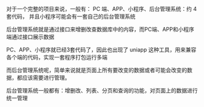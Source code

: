 对于一个完整的项目来说，一般有： PC 端、APP、小程序、后台管理系统：约 4 套代码， 并且小程序可能会有一套自己的后台管理系统

后台管理系统就是通过接口来增删改查数据库中的内容，而PC端、APP和小程序端通过接口展示数据

PC、APP、小程序就已经3套代码了，因此也出现了 uniapp 这种工具，用来兼容各个端的代码，实现一套程序打包运行多端

而后台管理系统呢，简单来说就是页面上所有要改变的数据或者可能会改变的数据，都应该需要进行管理。

后台管理系统一般都有：增删改、列表、分页和查询的功能，对页面上的数据进行统一管理


